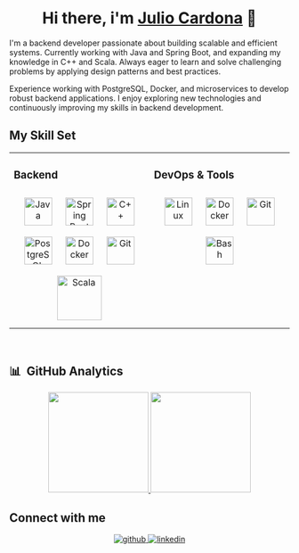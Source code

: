 <div align="center">
<h1 align="center">Hi there, i'm <a href="https://github.com/chronischer-zauderer">Julio Cardona</a> 👋</h1>
</div>

<!--
**chronischer-zauderer/chronischer-zauderer** is a ✨ _special_ ✨ repository because its `README.md` (this file) appears on your GitHub profile.
-->

I'm a backend developer passionate about building scalable and efficient systems. Currently working with Java and Spring Boot, and expanding my knowledge in C++ and Scala. Always eager to learn and solve challenging problems by applying design patterns and best practices.

Experience working with PostgreSQL, Docker, and microservices to develop robust backend applications. I enjoy exploring new technologies and continuously improving my skills in backend development.

## My Skill Set  
<table><tr><td valign="top" width="50%">

### Backend  
<div align="center">  
<img style="margin: 10px" src="https://profilinator.rishav.dev/skills-assets/java-original-wordmark.svg" alt="Java" height="50" />   
<img style="margin: 10px" src="https://profilinator.rishav.dev/skills-assets/springio-icon.svg" alt="Spring Boot" height="50" />   
<img style="margin: 10px" src="https://profilinator.rishav.dev/skills-assets/cplusplus-original.svg" alt="C++" height="50" />   
<img style="margin: 10px" src="https://profilinator.rishav.dev/skills-assets/postgresql-original-wordmark.svg" alt="PostgreSQL" height="50" />   
<img style="margin: 10px" src="https://profilinator.rishav.dev/skills-assets/docker-original-wordmark.svg" alt="Docker" height="50" />   
<img style="margin: 10px" src="https://profilinator.rishav.dev/skills-assets/git-scm-icon.svg" alt="Git" height="50" /> 
<img style="margin: 10px" src="https://profilinator.rishav.dev/skills-assets/scala-original-wordmark.svg" alt="Scala" height="80" /> 

</div>

</td><td valign="top" width="50%">

### DevOps & Tools  
<div align="center">  
<img style="margin: 10px" src="https://profilinator.rishav.dev/skills-assets/linux-original.svg" alt="Linux" height="50" />  
<img style="margin: 10px" src="https://profilinator.rishav.dev/skills-assets/docker-original-wordmark.svg" alt="Docker" height="50" />  
<img style="margin: 10px" src="https://profilinator.rishav.dev/skills-assets/git-scm-icon.svg" alt="Git" height="50" />  
<img style="margin: 10px" src="https://profilinator.rishav.dev/skills-assets/gnu_bash-icon.svg" alt="Bash" height="50" />  
</div>

</td></tr></table>  

<br/>  

## 📊 &nbsp;GitHub Analytics

<p align="center">
<a href="https://github.com/chronischer-zauderer">
  <img height="180em" src="https://github-readme-stats-eight-theta.vercel.app/api?username=chronischer-zauderer&show_icons=true&theme=algolia&include_all_commits=true&count_private=true"/>
  <img height="180em" src="https://github-readme-stats-eight-theta.vercel.app/api/top-langs/?username=chronischer-zauderer&layout=compact&langs_count=8&theme=algolia"/>
</a>
</p>

## Connect with me  
<div align="center">
<a href="https://github.com/chronischer-zauderer" target="_blank">
<img src=https://img.shields.io/badge/github-%2324292e.svg?&style=for-the-badge&logo=github&logoColor=white alt=github style="margin-bottom: 5px;" />
</a>
<a href="https://www.linkedin.com/in/julio-cardona-1b2479243" target="_blank">
<img src=https://img.shields.io/badge/linkedin-%231E77B5.svg?&style=for-the-badge&logo=linkedin&logoColor=white alt=linkedin style="margin-bottom: 5px;" />
</a>
</div>  

<br/>


<!--
**chronischer-zauderer/chronischer-zauderer** is a ✨ _special_ ✨ repository because its `README.md` (this file) appears on your GitHub profile.

Here are some ideas to get you started:

- 🔭 I’m currently working on ...
- 🌱 I’m currently learning ...
- 👯 I’m looking to collaborate on ...
- 🤔 I’m looking for help with ...
- 💬 Ask me about ...
- 📫 How to reach me: ...
- 😄 Pronouns: ...
- ⚡ Fun fact: ...
-->

